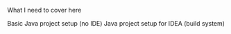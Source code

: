 What I need to cover here

Basic Java project setup (no IDE)
Java project setup for IDEA (build system)
